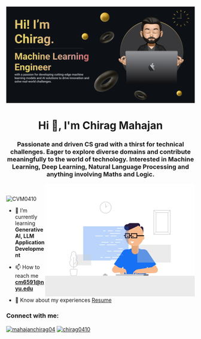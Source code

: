 ![MasterHead](https://github.com/CVM0410/CVM0410/blob/main/Make%20your%20README-2.png)
<h1 align="center">Hi 👋, I'm Chirag Mahajan</h1>
<h3 align="center"">Passionate and driven CS grad with a thirst for technical challenges. Eager to explore diverse domains and contribute meaningfully to the world of technology. Interested in Machine Learning, Deep Learning, Natural Language Processing and anything involving Maths and Logic.</h3>
&nbsp;
&nbsp;

<img align="right" alt="Coding" width="400" src="https://github.com/CVM0410/CVM0410/blob/main/poster.gif">

<p align="left"> <img src="https://komarev.com/ghpvc/?username=CVM0410&label=Profile%20views&color=0e75b6&style=flat" alt="CVM0410" /> </p>

- 🌱 I’m currently learning **Generative AI, LLM Application Development**

- 📫 How to reach me **cm6591@nyu.edu**

- 📄 Know about my experiences [Resume](https://drive.google.com/file/d/1ZFh6CqVpI6icxv_jzRkIdE5naxZIWcvX/view?usp=sharing)

<h3 align="left">Connect with me:</h3>
<p align="left">
<a href="https://twitter.com/mahajanchirag04" target="blank"><img align="center" src="https://raw.githubusercontent.com/rahuldkjain/github-profile-readme-generator/master/src/images/icons/Social/twitter.svg" alt="mahajanchirag04" height="30" width="40" /></a>
<a href="https://linkedin.com/in/chirag0410" target="blank"><img align="center" src="https://raw.githubusercontent.com/rahuldkjain/github-profile-readme-generator/master/src/images/icons/Social/linked-in-alt.svg" alt="chirag0410" height="30" width="40" /></a>
</p>
